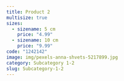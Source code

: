 ```yaml
---
title: Product 2
multisize: true
sizes:
  - sizename: 5 cm
    price: "4.99"
  - sizename: 10 cm
    price: "9.99"
code: "1242142"
image: img/pexels-anna-shvets-5217899.jpg
category: Subcategory 1-2
slug: Subcategory-1-2
---
```

